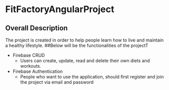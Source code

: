# FitFactoryAngularProject
## Overall Description
The project is created in order to help people learn how to live and maintain a healthy lifestyle. 
##Below will be the functionalities of the projectT
* Firebase CRUD
  * Users can create, update, read and delete their own diets and workouts.
* Firebase Authentication
  * People who want to use the application, should first register and join the project via email and password
